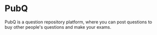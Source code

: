 # PubQ

PubQ is a question repository platform, where you can
post questions to buy other people's questions and make
your exams.
